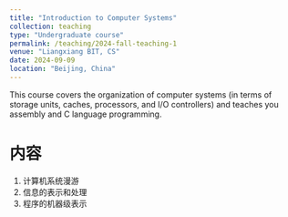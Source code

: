 ```yaml
---
title: "Introduction to Computer Systems"
collection: teaching
type: "Undergraduate course"
permalink: /teaching/2024-fall-teaching-1
venue: "Liangxiang BIT, CS"
date: 2024-09-09
location: "Beijing, China"
---
```


This course covers the organization of computer systems (in terms of storage units, caches, processors, and I/O controllers) and teaches you assembly and C language programming.

内容
======
1. 计算机系统漫游
2. 信息的表示和处理
3. 程序的机器级表示
